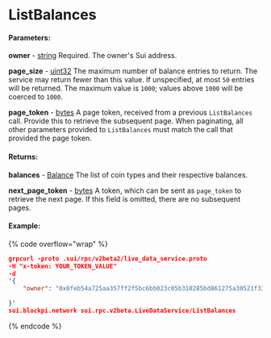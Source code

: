 # ListBalances

#### **Parameters:**

**owner** - [string](https://docs.sui.io/references/fullnode-protocol#string) Required. The owner's Sui address.

**page\_size** - [uint32](https://docs.sui.io/references/fullnode-protocol#uint32) The maximum number of balance entries to return. The service may return fewer than this value. If unspecified, at most `50` entries will be returned. The maximum value is `1000`; values above `1000` will be coerced to `1000`.

**page\_token** - [bytes](https://docs.sui.io/references/fullnode-protocol#bytes) A page token, received from a previous `ListBalances` call. Provide this to retrieve the subsequent page. When paginating, all other parameters provided to `ListBalances` must match the call that provided the page token.

#### **Returns:**

**balances** - [Balance](https://docs.sui.io/references/fullnode-protocol#sui-rpc-v2beta2-Balance) The list of coin types and their respective balances.

**next\_page\_token** - [bytes](https://docs.sui.io/references/fullnode-protocol#bytes) A token, which can be sent as `page_token` to retrieve the next page. If this field is omitted, there are no subsequent pages.

#### Example:

{% code overflow="wrap" %}
```json
grpcurl -proto .sui/rpc/v2beta2/live_data_service.proto
-H "x-token: YOUR_TOKEN_VALUE" 
-d 
'{
    "owner": "0x0feb54a725aa357ff2f5bc6bb023c05b310285bd861275a30521f339a434ebb3"

}' 
sui.blockpi.network sui.rpc.v2beta.LiveDataService/ListBalances
```
{% endcode %}

